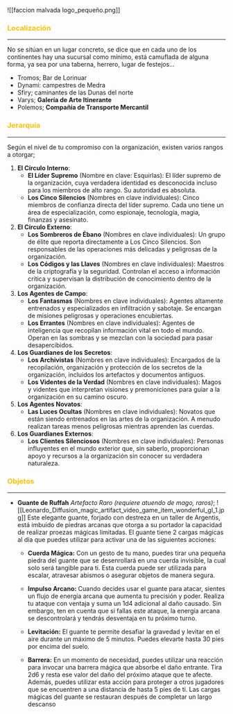 ![[faccion malvada logo_pequeño.png]]

### <font color="#ffc000">Localización</font>
---
No se sitúan en un lugar concreto, se dice que en cada uno de los continentes hay una sucursal como mínimo, está camuflada de alguna forma, ya sea por una taberna, herrero, lugar de festejos...

- Tromos; Bar de Lorinuar
- Dynami: campestres de Medra
- Sfiry; caminantes de las Dunas del norte
- Varys; **Galería de Arte Itinerante**
- Polemos; **Compañía de Transporte Mercantil**

### <font color="#ffc000">Jerarquía</font>
---
Según el nivel de tu compromiso con la organización, existen varios rangos a otorgar;
1. **El Círculo Interno**:
    - **El Líder Supremo** (Nombre en clave: Esquirlas): El líder supremo de la organización, cuya verdadera identidad es desconocida incluso para los miembros de alto rango. Su autoridad es absoluta.
    - **Los Cinco Silencios** (Nombres en clave individuales): Cinco miembros de confianza directa del líder supremo. Cada uno tiene un área de especialización, como espionaje, tecnología, magia, finanzas y asesinato.
2. **El Círculo Externo**:
    - **Los Sombreros de Ébano** (Nombres en clave individuales): Un grupo de élite que reporta directamente a Los Cinco Silencios. Son responsables de las operaciones más delicadas y peligrosas de la organización.
    - **Los Códigos y las Llaves** (Nombres en clave individuales): Maestros de la criptografía y la seguridad. Controlan el acceso a información crítica y supervisan la distribución de conocimiento dentro de la organización.
3. **Los Agentes de Campo**:
    - **Los Fantasmas** (Nombres en clave individuales): Agentes altamente entrenados y especializados en infiltración y sabotaje. Se encargan de misiones peligrosas y operaciones encubiertas.
    - **Los Errantes** (Nombres en clave individuales): Agentes de inteligencia que recopilan información vital en todo el mundo. Operan en las sombras y se mezclan con la sociedad para pasar desapercibidos.
4. **Los Guardianes de los Secretos**:
    - **Los Archivistas** (Nombres en clave individuales): Encargados de la recopilación, organización y protección de los secretos de la organización, incluidos los artefactos y documentos antiguos.
    - **Los Videntes de la Verdad** (Nombres en clave individuales): Magos y videntes que interpretan visiones y premoniciones para guiar a la organización en su camino oscuro.
5. **Los Agentes Novatos**:
    - **Las Luces Ocultas** (Nombres en clave individuales): Novatos que están siendo entrenados en las artes de la organización. A menudo realizan tareas menos peligrosas mientras aprenden las cuerdas.
6. **Los Guardianes Externos**:
    - **Los Clientes Silenciosos** (Nombres en clave individuales): Personas influyentes en el mundo exterior que, sin saberlo, proporcionan apoyo y recursos a la organización sin conocer su verdadera naturaleza.
### <font color="#ffc000">Objetos</font>
---


- **Guante de Ruffah** _Artefacto Raro (requiere atuendo de mago, raros)_;
	![[Leonardo_Diffusion_magic_artifact_video_game_item_wonderful_gl_1.jpg]]
	Este elegante guante, forjado con destreza en un taller de Argentis, está imbuido de piedras arcanas que otorga a su portador la capacidad de realizar proezas mágicas limitadas. El guante tiene 2 cargas mágicas al día que puedes utilizar para activar una de las siguientes acciones:
	
	- **Cuerda Mágica:** Con un gesto de tu mano, puedes tirar una pequeña piedra del guante que se desenrollará en una cuerda invisible, la cual solo será tangible para ti. Esta cuerda puede ser utilizada para escalar, atravesar abismos o asegurar objetos de manera segura.
    
	- **Impulso Arcano:** Cuando decides usar el guante para atacar, sientes un flujo de energía arcana que aumenta tu precisión y poder. Realiza tu ataque con ventaja y suma un 1d4 adicional al daño causado. Sin embargo, ten en cuenta que si fallas este ataque, la energía arcana se descontrolará y tendrás desventaja en tu próximo turno.
    
	- **Levitación:** El guante te permite desafiar la gravedad y levitar en el aire durante un máximo de 5 minutos. Puedes elevarte hasta 30 pies por encima del suelo.
    
	- **Barrera:** En un momento de necesidad, puedes utilizar una reacción para invocar una barrera mágica que absorbe el daño entrante. Tira 2d6 y resta ese valor del daño del próximo ataque que te afecte. Además, puedes utilizar esta acción para proteger a otros jugadores que se encuentren a una distancia de hasta 5 pies de ti.
    Las cargas mágicas del guante se restauran después de completar un largo descanso
